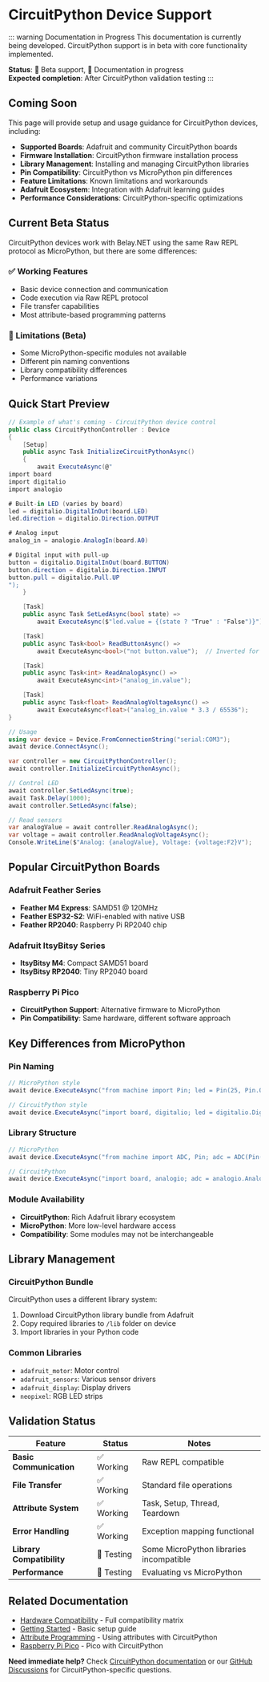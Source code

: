 # CircuitPython Device Support

::: warning Documentation in Progress
This documentation is currently being developed. CircuitPython support is in beta with core functionality implemented.

**Status**: 🧪 Beta support, 📝 Documentation in progress  
**Expected completion**: After CircuitPython validation testing
:::

## Coming Soon

This page will provide setup and usage guidance for CircuitPython devices, including:

- **Supported Boards**: Adafruit and community CircuitPython boards
- **Firmware Installation**: CircuitPython firmware installation process
- **Library Management**: Installing and managing CircuitPython libraries
- **Pin Compatibility**: CircuitPython vs MicroPython pin differences
- **Feature Limitations**: Known limitations and workarounds
- **Adafruit Ecosystem**: Integration with Adafruit learning guides
- **Performance Considerations**: CircuitPython-specific optimizations

## Current Beta Status

CircuitPython devices work with Belay.NET using the same Raw REPL protocol as MicroPython, but there are some differences:

### ✅ Working Features
- Basic device connection and communication
- Code execution via Raw REPL protocol
- File transfer capabilities
- Most attribute-based programming patterns

### 🔄 Limitations (Beta)
- Some MicroPython-specific modules not available
- Different pin naming conventions
- Library compatibility differences
- Performance variations

## Quick Start Preview

```csharp
// Example of what's coming - CircuitPython device control
public class CircuitPythonController : Device
{
    [Setup]
    public async Task InitializeCircuitPythonAsync()
    {
        await ExecuteAsync(@"
import board
import digitalio
import analogio

# Built-in LED (varies by board)
led = digitalio.DigitalInOut(board.LED)
led.direction = digitalio.Direction.OUTPUT

# Analog input
analog_in = analogio.AnalogIn(board.A0)

# Digital input with pull-up
button = digitalio.DigitalInOut(board.BUTTON)
button.direction = digitalio.Direction.INPUT
button.pull = digitalio.Pull.UP
");
    }

    [Task]
    public async Task SetLedAsync(bool state) =>
        await ExecuteAsync($"led.value = {(state ? "True" : "False")}");

    [Task]
    public async Task<bool> ReadButtonAsync() =>
        await ExecuteAsync<bool>("not button.value");  // Inverted for pull-up

    [Task]
    public async Task<int> ReadAnalogAsync() =>
        await ExecuteAsync<int>("analog_in.value");

    [Task]
    public async Task<float> ReadAnalogVoltageAsync() =>
        await ExecuteAsync<float>("analog_in.value * 3.3 / 65536");
}

// Usage
using var device = Device.FromConnectionString("serial:COM3");
await device.ConnectAsync();

var controller = new CircuitPythonController();
await controller.InitializeCircuitPythonAsync();

// Control LED
await controller.SetLedAsync(true);
await Task.Delay(1000);
await controller.SetLedAsync(false);

// Read sensors
var analogValue = await controller.ReadAnalogAsync();
var voltage = await controller.ReadAnalogVoltageAsync();
Console.WriteLine($"Analog: {analogValue}, Voltage: {voltage:F2}V");
```

## Popular CircuitPython Boards

### Adafruit Feather Series
- **Feather M4 Express**: SAMD51 @ 120MHz
- **Feather ESP32-S2**: WiFi-enabled with native USB
- **Feather RP2040**: Raspberry Pi RP2040 chip

### Adafruit ItsyBitsy Series
- **ItsyBitsy M4**: Compact SAMD51 board
- **ItsyBitsy RP2040**: Tiny RP2040 board

### Raspberry Pi Pico
- **CircuitPython Support**: Alternative firmware to MicroPython
- **Pin Compatibility**: Same hardware, different software approach

## Key Differences from MicroPython

### Pin Naming
```csharp
// MicroPython style
await device.ExecuteAsync("from machine import Pin; led = Pin(25, Pin.OUT)");

// CircuitPython style
await device.ExecuteAsync("import board, digitalio; led = digitalio.DigitalInOut(board.LED)");
```

### Library Structure
```csharp
// MicroPython
await device.ExecuteAsync("from machine import ADC, Pin; adc = ADC(Pin(26))");

// CircuitPython
await device.ExecuteAsync("import board, analogio; adc = analogio.AnalogIn(board.A0)");
```

### Module Availability
- **CircuitPython**: Rich Adafruit library ecosystem
- **MicroPython**: More low-level hardware access
- **Compatibility**: Some modules may not be interchangeable

## Library Management

### CircuitPython Bundle
CircuitPython uses a different library system:
1. Download CircuitPython library bundle from Adafruit
2. Copy required libraries to `/lib` folder on device
3. Import libraries in your Python code

### Common Libraries
- `adafruit_motor`: Motor control
- `adafruit_sensors`: Various sensor drivers
- `adafruit_display`: Display drivers
- `neopixel`: RGB LED strips

## Validation Status

| Feature | Status | Notes |
|---------|--------|-------|
| **Basic Communication** | ✅ Working | Raw REPL compatible |
| **File Transfer** | ✅ Working | Standard file operations |
| **Attribute System** | ✅ Working | Task, Setup, Thread, Teardown |
| **Error Handling** | ✅ Working | Exception mapping functional |
| **Library Compatibility** | 🔄 Testing | Some MicroPython libraries incompatible |
| **Performance** | 🔄 Testing | Evaluating vs MicroPython |

## Related Documentation

- [Hardware Compatibility](/hardware/compatibility) - Full compatibility matrix
- [Getting Started](/guide/getting-started) - Basic setup guide
- [Attribute Programming](/guide/attributes) - Using attributes with CircuitPython
- [Raspberry Pi Pico](/hardware/raspberry-pi-pico) - Pico with CircuitPython

**Need immediate help?** Check [CircuitPython documentation](https://docs.circuitpython.org/) or our [GitHub Discussions](https://github.com/belay-dotnet/Belay.NET/discussions) for CircuitPython-specific questions.